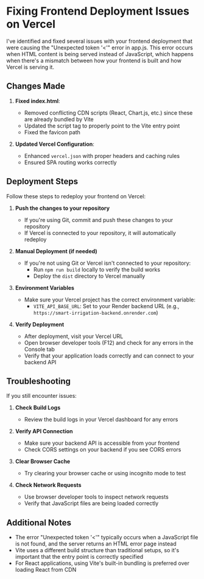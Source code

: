 # Fixing Frontend Deployment Issues on Vercel

I've identified and fixed several issues with your frontend deployment that were causing the "Unexpected token '<'" error in app.js. This error occurs when HTML content is being served instead of JavaScript, which happens when there's a mismatch between how your frontend is built and how Vercel is serving it.

## Changes Made

1. **Fixed index.html**:
   - Removed conflicting CDN scripts (React, Chart.js, etc.) since these are already bundled by Vite
   - Updated the script tag to properly point to the Vite entry point
   - Fixed the favicon path

2. **Updated Vercel Configuration**:
   - Enhanced `vercel.json` with proper headers and caching rules
   - Ensured SPA routing works correctly

## Deployment Steps

Follow these steps to redeploy your frontend on Vercel:

1. **Push the changes to your repository**
   - If you're using Git, commit and push these changes to your repository
   - If Vercel is connected to your repository, it will automatically redeploy

2. **Manual Deployment (if needed)**
   - If you're not using Git or Vercel isn't connected to your repository:
     - Run `npm run build` locally to verify the build works
     - Deploy the `dist` directory to Vercel manually

3. **Environment Variables**
   - Make sure your Vercel project has the correct environment variable:
     - `VITE_API_BASE_URL`: Set to your Render backend URL (e.g., `https://smart-irrigation-backend.onrender.com`)

4. **Verify Deployment**
   - After deployment, visit your Vercel URL
   - Open browser developer tools (F12) and check for any errors in the Console tab
   - Verify that your application loads correctly and can connect to your backend API

## Troubleshooting

If you still encounter issues:

1. **Check Build Logs**
   - Review the build logs in your Vercel dashboard for any errors

2. **Verify API Connection**
   - Make sure your backend API is accessible from your frontend
   - Check CORS settings on your backend if you see CORS errors

3. **Clear Browser Cache**
   - Try clearing your browser cache or using incognito mode to test

4. **Check Network Requests**
   - Use browser developer tools to inspect network requests
   - Verify that JavaScript files are being loaded correctly

## Additional Notes

- The error "Unexpected token '<'" typically occurs when a JavaScript file is not found, and the server returns an HTML error page instead
- Vite uses a different build structure than traditional setups, so it's important that the entry point is correctly specified
- For React applications, using Vite's built-in bundling is preferred over loading React from CDN
